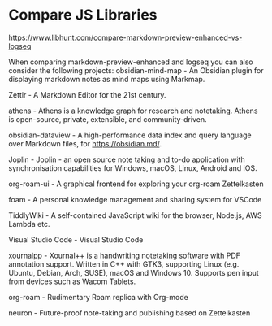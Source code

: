 # Compare JS Libraries
https://www.libhunt.com/compare-markdown-preview-enhanced-vs-logseq

When comparing markdown-preview-enhanced and logseq you can also consider the following projects:
obsidian-mind-map - An Obsidian plugin for displaying markdown notes as mind maps using Markmap.

Zettlr - A Markdown Editor for the 21st century.

athens - Athens is a knowledge graph for research and notetaking. Athens is open-source, private, extensible, and community-driven.

obsidian-dataview - A high-performance data index and query language over Markdown files, for https://obsidian.md/.

Joplin - Joplin - an open source note taking and to-do application with synchronisation capabilities for Windows, macOS, Linux, Android and iOS.

org-roam-ui - A graphical frontend for exploring your org-roam Zettelkasten

foam - A personal knowledge management and sharing system for VSCode

TiddlyWiki - A self-contained JavaScript wiki for the browser, Node.js, AWS Lambda etc.

Visual Studio Code - Visual Studio Code

xournalpp - Xournal++ is a handwriting notetaking software with PDF annotation support. Written in C++ with GTK3, supporting Linux (e.g. Ubuntu, Debian, Arch, SUSE), macOS and Windows 10. Supports pen input from devices such as Wacom Tablets.

org-roam - Rudimentary Roam replica with Org-mode

neuron - Future-proof note-taking and publishing based on Zettelkasten